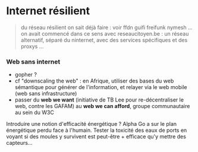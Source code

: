# Internet résilient

> du réseau résilient on sait déjà faire : voir ffdn guifi freifunk nymesh ... 
on avait commencé dans ce sens avec reseaucitoyen.be : un réseau alternatif, séparé du ninternet, avec des services spécifiques et des proxys ... 


### Web sans internet 

- gopher ?
- cf "downscaling the web" : en Afrique, utiliser des bases du web sémantique pour générer de l'information, et relayer via le web mobile (web sans infrastructure)
- passer du **web we want** (initiative de TB Lee pour re-décentraliser le web, contre les GAFAM) au **web we can afford**, groupe communautaire au sein du W3C

Introduire une notion d'efficacité énergétique ? Alpha Go a sur le plan énergétique perdu face à l'humain. Tester la toxicité des eaux de ports en voyant si des moules y survivent est peut-être + efficace qu'y mettre des capteurs...